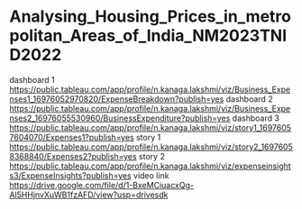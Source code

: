 # Analysing_Housing_Prices_in_metropolitan_Areas_of_India_NM2023TNID2022
dashboard 1 https://public.tableau.com/app/profile/n.kanaga.lakshmi/viz/Business_Expenses1_16976052970820/ExpenseBreakdown?publish=yes
dashboard 2 https://public.tableau.com/app/profile/n.kanaga.lakshmi/viz/Business_Expenses2_16976055530960/BusinessExpenditure?publish=yes
dashboard 3 https://public.tableau.com/app/profile/n.kanaga.lakshmi/viz/story1_16976057604070/Expenses1?publish=yes
story 1 https://public.tableau.com/app/profile/n.kanaga.lakshmi/viz/story2_16976058368840/Expenses2?publish=yes
story 2 https://public.tableau.com/app/profile/n.kanaga.lakshmi/viz/expenseinsights3/ExpenseInsights?publish=yes
video link https://drive.google.com/file/d/1-BxeMCiuacxQg-Al5HHjnvXuWB1fzAFD/view?usp=drivesdk

